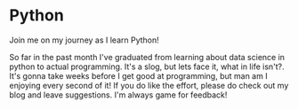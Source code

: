 # Python
Join me on my journey as I learn Python!

So far in the past month I've graduated from learning about data science in python to actual programming. It's a slog, but lets face it, what in life isn't?. It's gonna take weeks before I get good at programming, but man am I enjoying every second of it! If you do like the effort, please do check out my blog and leave suggestions. I'm always game for feedback!
